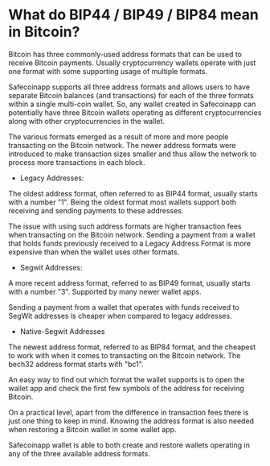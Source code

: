 # What do BIP44 / BIP49 / BIP84 mean in Bitcoin?

Bitcoin has three commonly-used address formats that can be used to receive Bitcoin payments. Usually cryptocurrency wallets operate with just one format with some supporting usage of multiple formats.

Safecoinapp supports all three address formats and allows users to have separate Bitcoin balances (and transactions) for each of the three formats within a single multi-coin wallet. So, any wallet created in Safecoinapp can potentially have three Bitcoin wallets operating as different cryptocurrencies along with other cryptocurrencies in the wallet.

The various formats emerged as a result of more and more people transacting on the Bitcoin network. The newer address formats were introduced to make transaction sizes smaller and thus allow the network to process more transactions in each block.

- Legacy Addresses:

 The oldest address format, often referred to as BIP44 format, usually starts with a number "1". Being the oldest format most wallets support both receiving and sending payments to these addresses.

 The issue with using such address formats are higher transaction fees when transacting on the Bitcoin network. Sending a payment from a wallet that holds funds previously received to a Legacy Address Format is more expensive than when the wallet uses other formats.


- Segwit Addresses:

 A more recent address format, referred to as BIP49 format, usually starts with a number "3". Supported by many newer wallet apps.

 Sending a payment from a wallet that operates with funds received to SegWit addresses is cheaper when compared to legacy addresses.


- Native-Segwit Addresses

 The newest address format, referred to as BIP84 format, and the cheapest to work with when it comes to transacting on the Bitcoin network. The bech32 address format starts with "bc1".


An easy way to find out which format the wallet supports is to open the wallet app and check the first few symbols of the address for receiving Bitcoin.

On a practical level, apart from the difference in transaction fees there is just one thing to keep in mind. Knowing the address format is also needed when restoring a Bitcoin wallet in some wallet app.

Safecoinapp wallet is able to both create and restore wallets operating in any of the three available address formats.
